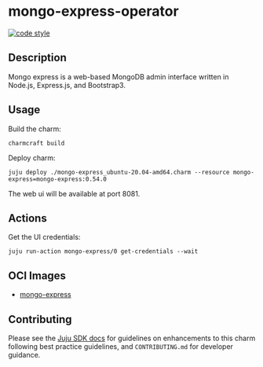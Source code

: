 <!-- Copyright 2021 Canonical Ltd.
See LICENSE file for licensing details. -->

# mongo-express-operator

<a href="https://github.com/psf/black/tree/main">
    <img src="https://img.shields.io/badge/code%20style-black-000000.svg" alt="code style">
</a>

## Description

Mongo express is a web-based MongoDB admin interface written in Node.js, Express.js, and Bootstrap3.

## Usage

Build the charm:

```shell
charmcraft build
```

Deploy charm:

```shell
juju deploy ./mongo-express_ubuntu-20.04-amd64.charm --resource mongo-express=mongo-express:0.54.0
```

The web ui will be available at port 8081.

## Actions

Get the UI credentials:

```shell
juju run-action mongo-express/0 get-credentials --wait
```

## OCI Images

- [mongo-express](https://hub.docker.com/layers/mongo-express/library/mongo-express/0.54.0/images/sha256-5bf035faae450d68247fb4364dda361bde60f89de185c179a6eda14e2aa731dc?context=explore)

## Contributing

Please see the [Juju SDK docs](https://juju.is/docs/sdk) for guidelines
on enhancements to this charm following best practice guidelines, and
`CONTRIBUTING.md` for developer guidance.
